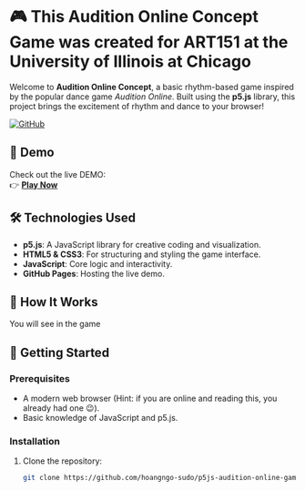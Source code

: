 # 🎮 This Audition Online Concept Game was created for ART151 at the University of Illinois at Chicago

Welcome to **Audition Online Concept**, a basic rhythm-based game inspired by the popular dance game *Audition Online*. Built using the **p5.js** library, this project brings the excitement of rhythm and dance to your browser!

[![GitHub](https://img.shields.io/badge/GitHub-Repository-blue?style=for-the-badge)](https://github.com/hoangngo-sudo/p5js-audition-online-game)

## 🎥 Demo

Check out the live DEMO:  
👉 [**Play Now**](https://hoangngo-sudo.github.io/p5js-audition-online-game/)

## 🛠️ Technologies Used

- **p5.js**: A JavaScript library for creative coding and visualization.
- **HTML5 & CSS3**: For structuring and styling the game interface.
- **JavaScript**: Core logic and interactivity.
- **GitHub Pages**: Hosting the live demo.

## 🎨 How It Works

You will see in the game

## 🚀 Getting Started

### Prerequisites
- A modern web browser (Hint: if you are online and reading this, you already had one 😉).
- Basic knowledge of JavaScript and p5.js.

### Installation
1. Clone the repository:
   ```bash
   git clone https://github.com/hoangngo-sudo/p5js-audition-online-game.git
